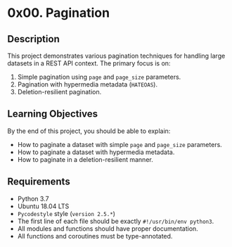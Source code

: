 # 0x00. Pagination

## Description

This project demonstrates various pagination techniques for handling large datasets in a REST API context. The primary focus is on:

1. Simple pagination using `page` and `page_size` parameters.
2. Pagination with hypermedia metadata (`HATEOAS`).
3. Deletion-resilient pagination.

## Learning Objectives

By the end of this project, you should be able to explain:

- How to paginate a dataset with simple `page` and `page_size` parameters.
- How to paginate a dataset with hypermedia metadata.
- How to paginate in a deletion-resilient manner.

## Requirements

- Python 3.7
- Ubuntu 18.04 LTS
- `Pycodestyle` style (`version 2.5.*`)
- The first line of each file should be exactly `#!/usr/bin/env python3`.
- All modules and functions should have proper documentation.
- All functions and coroutines must be type-annotated.
